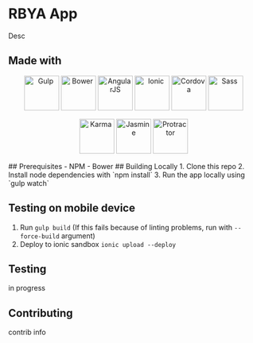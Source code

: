 # RBYA App
Desc

## Made with
<p align="center">
<img alt="Gulp" src="https://cloud.githubusercontent.com/assets/1370779/9409728/c5332474-481c-11e5-9a6e-74641a0f1782.png" width="70">
<img alt="Bower" src="https://cloud.githubusercontent.com/assets/1370779/6041250/ef9a78b8-ac7a-11e4-9586-7e7e894e201e.png" width="70">
<img alt="AngularJS" src="https://cloud.githubusercontent.com/assets/1370779/6041199/5978cb96-ac7a-11e4-9568-829e2ea4312f.png" width="70">
<img alt="Ionic" src="https://cloud.githubusercontent.com/assets/1370779/6041296/59c5717a-ac7b-11e4-9d5d-9c5232aace64.png" width="70">
<img alt="Cordova" src="https://cloud.githubusercontent.com/assets/1370779/6041269/20ed1196-ac7b-11e4-8707-68fa331f1aeb.png" width="70">
<img alt="Sass" src="https://cloud.githubusercontent.com/assets/1370779/9410121/c330a3de-481e-11e5-8a69-ca0c56f6cabc.png" width="70">
</p>
<p align="center">
<img alt="Karma" src="https://cloud.githubusercontent.com/assets/1370779/9410216/44fef8fc-481f-11e5-8037-2f7f03678f4c.png" width="70">
<img alt="Jasmine" src="https://cloud.githubusercontent.com/assets/1370779/9410153/ebd46a00-481e-11e5-9864-f00fa8427d17.png" width="70">
<img alt="Protractor" src="https://cloud.githubusercontent.com/assets/1370779/9410114/b99aaa9a-481e-11e5-8655-ebc1e324200d.png" width="70">
</p>
## Prerequisites
  - NPM
  - Bower
## Building Locally
  1. Clone this repo
  2. Install node dependencies with `npm install`
  3. Run the app locally using `gulp watch`
  
## Testing on mobile device
  1. Run `gulp build` (If this fails because of linting problems, run with `--force-build` argument)
  2. Deploy to ionic sandbox `ionic upload --deploy`
  
   
## Testing
  in progress
  
## Contributing
  contrib info
